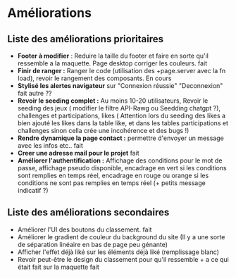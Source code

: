 # Améliorations 

## Liste des améliorations prioritaires 

- **Footer à modifier** : Reduire la taille du footer et faire en sorte qu'il ressemble a la maquette. Page desktop corriger les couleurs. fait
- **Finir de ranger :** Ranger le code (utilisation des +page.server avec la fn load), revoir le rangement des composants. En cours
- **Stylisé les alertes navigateur** sur "Connexion réussie" "Deconnexion" fait autre ??
- **Revoir le seeding complet :** Au moins 10-20 utilisateurs, Revoir le seeding des jeux ( modifier le filtre API-Rawg ou Seedding chatgpt ?), challenges et participations, likes ( Attention lors du seeding des likes a bien ajouté les likes dans la table like, et dans les tables participations et challenges sinon cella crée une incohérence et des bugs !)
- **Rendre dynamique la page contact :** permettre d'envoyer un message avec les infos etc.. fait
- **Creer une adresse mail pour le projet** fait
- **Améliorer l'authentification :** Affichage des conditions pour le mot de passe, affichage pseudo disponible, encadrage en vert si les conditions sont remplies en temps réel, encadrage en rouge ou orange si les conditions ne sont pas remplies en temps réel (+ petits message indicatif ?)

## Liste des améliorations secondaires 

- Améliorer l'UI des boutons du classement. fait
- Améliorer le gradient de couleur du background du site (Il y a une sorte de séparation linéaire en bas de page peu génante)
- Afficher l'effet déjà liké sur les éléments déjà liké (remplissage blanc) 
- Revoir peut-être le design du classement pour qu'il ressemble + a ce qui était fait sur la maquette fait